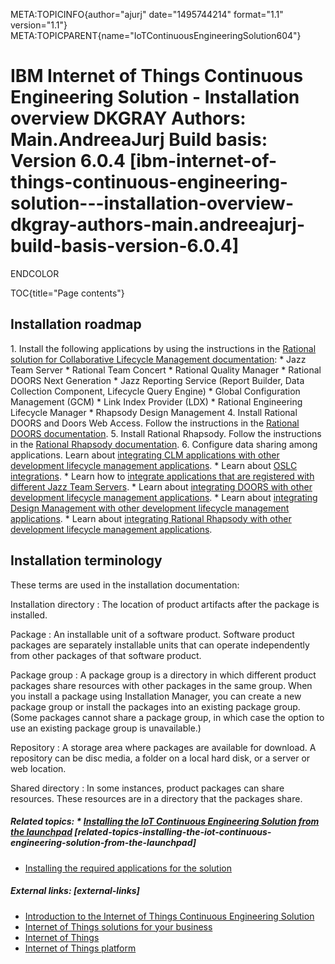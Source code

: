 META:TOPICINFO{author="ajurj" date="1495744214" format="1.1"
version="1.1"}
META:TOPICPARENT{name="IoTContinuousEngineeringSolution604"}

# IBM Internet of Things Continuous Engineering Solution - Installation overview DKGRAY Authors: Main.AndreeaJurj Build basis: Version 6.0.4 [ibm-internet-of-things-continuous-engineering-solution---installation-overview-dkgray-authors-main.andreeajurj-build-basis-version-6.0.4]

ENDCOLOR

TOC{title="Page contents"}

## Installation roadmap

1\. Install the following applications by using the instructions in the
[Rational solution for Collaborative Lifecycle Management
documentation](https://www.ibm.com/support/knowledgecenter/SSYMRC_6.0.4/com.ibm.jazz.install.doc/topics/c_install_overview.html):
\* Jazz Team Server \* Rational Team Concert \* Rational Quality Manager
\* Rational DOORS Next Generation \* Jazz Reporting Service (Report
Builder, Data Collection Component, Lifecycle Query Engine) \* Global
Configuration Management (GCM) \* Link Index Provider (LDX) \* Rational
Engineering Lifecycle Manager \* Rhapsody Design Management 4. Install
Rational DOORS and Doors Web Access. Follow the instructions in the
[Rational DOORS
documentation](http://www.ibm.com/support/knowledgecenter/SSYQBZ_9.6.1/com.ibm.doors.install.doc/topics/c_node_installing.html).
5. Install Rational Rhapsody. Follow the instructions in the [Rational
Rhapsody
documentation](http://www.ibm.com/support/knowledgecenter/SSB2MU_8.2.1/com.ibm.rhp.installing.doc/topics/c_node_installing.html).
6. Configure data sharing among applications. Learn about [integrating
CLM applications with other development lifecycle management
applications](https://www.ibm.com/support/knowledgecenter/SSYMRC_6.0.4/com.ibm.help.common.jazz.calm.doc/topics/c_node_integrating.html).
\* Learn about [OSLC
integrations](https://www.ibm.com/support/knowledgecenter/SSYMRC_6.0.4/com.ibm.help.common.oslc.doc/topics/c_oslc_overview.html).
\* Learn how to [integrate applications that are registered with
different Jazz Team
Servers](https://www.ibm.com/support/knowledgecenter/SSYMRC_6.0.4/com.ibm.help.common.jazz.calm.doc/topics/r_calm_cfg_roadmap.html).
\* Learn about [integrating DOORS with other development lifecycle
management
applications](http://www.ibm.com/support/knowledgecenter/SSYQBZ_9.6.1/com.ibm.rational.doors.integrating.doc/topics/c_node_integrating.html).
\* Learn about [integrating Design Management with other development
lifecycle management
applications](https://www.ibm.com/support/knowledgecenter/SSYMRC_6.0.4/com.ibm.rcam.linking.doc/topics/c_node_integrating.html).
\* Learn about [integrating Rational Rhapsody with other development
lifecycle management
applications](http://www.ibm.com/support/knowledgecenter/SSB2MU_8.2.1/com.ibm.rhp.nav.doc/topics/c_node_integrating.html).

## Installation terminology

These terms are used in the installation documentation:

Installation directory
:   The location of product artifacts after the package is installed.

Package
:   An installable unit of a software product. Software product packages
    are separately installable units that can operate independently from
    other packages of that software product.

Package group
:   A package group is a directory in which different product packages
    share resources with other packages in the same group. When you
    install a package using Installation Manager, you can create a new
    package group or install the packages into an existing package
    group. (Some packages cannot share a package group, in which case
    the option to use an existing package group is unavailable.)

Repository
:   A storage area where packages are available for download. A
    repository can be disc media, a folder on a local hard disk, or a
    server or web location.

Shared directory
:   In some instances, product packages can share resources. These
    resources are in a directory that the packages share.

##### Related topics: \* [Installing the IoT Continuous Engineering Solution from the launchpad](IoTContinuousEngineeringSolutionInstallWizard604) [related-topics-installing-the-iot-continuous-engineering-solution-from-the-launchpad]

-   [Installing the required applications for the
    solution](IoTContinuousEngineeringSolutionInstallingApplications604)

##### External links: [external-links]

-   [Introduction to the Internet of Things Continuous Engineering
    Solution](https://www-01preview.ibm.com/support/knowledgecenter/SSYMRC_6.0.4/com.ibm.help.common.jazz.calm.doc/topics/c_sse_over.html)
-   [Internet of Things solutions for your
    business](http://www.ibm.com/analytics/us/en/business/software-product-development.html)
-   [Internet of
    Things](http://www.ibm.com/analytics/us/en/internet-of-things/index.html)
-   [Internet of Things
    platform](http://www.ibm.com/analytics/us/en/internet-of-things/iot-platform.html)
